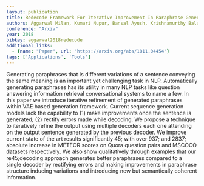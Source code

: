 ```yaml
---
layout: publication
title: Redecode Framework For Iterative Improvement In Paraphrase Generation
authors: Aggarwal Milan, Kumari Nupur, Bansal Ayush, Krishnamurthy Balaji
conference: "Arxiv"
year: 2018
bibkey: aggarwal2018redecode
additional_links:
  - {name: "Paper", url: "https://arxiv.org/abs/1811.04454"}
tags: ['Applications', 'Tools']
---
```

Generating paraphrases that is different variations of a sentence conveying the same meaning is an important yet challenging task in NLP. Automatically generating paraphrases has its utility in many NLP tasks like question answering information retrieval conversational systems to name a few. In this paper we introduce iterative refinement of generated paraphrases within VAE based generation framework. Current sequence generation models lack the capability to (1) make improvements once the sentence is generated; (2) rectify errors made while decoding. We propose a technique to iteratively refine the output using multiple decoders each one attending on the output sentence generated by the previous decoder. We improve current state of the art results significantly 45; with over 937; and 2837; absolute increase in METEOR scores on Quora question pairs and MSCOCO datasets respectively. We also show qualitatively through examples that our re45;decoding approach generates better paraphrases compared to a single decoder by rectifying errors and making improvements in paraphrase structure inducing variations and introducing new but semantically coherent information.
